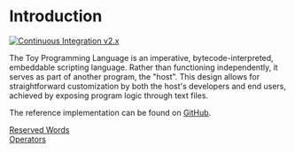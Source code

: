 # Introduction

[![Continuous Integration v2.x](https://github.com/Ratstail91/Toy/actions/workflows/continuous-integration-v2.yml/badge.svg)](https://github.com/Ratstail91/Toy/actions/workflows/continuous-integration-v2.yml)  

The Toy Programming Language is an imperative, bytecode-interpreted, embeddable scripting language. Rather than functioning independently, it serves as part of another program, the "host". This design allows for straightforward customization by both the host's developers and end users, achieved by exposing program logic through text files.

The reference implementation can be found on [GitHub](https://github.com/Ratstail91/Toy).

[Reserved Words](reserved-words.md)  
[Operators](operators.md)  

